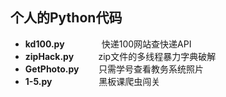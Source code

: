  ## 个人的Python代码

* **kd100.py**               快递100网站查快递API
* **zipHack.py**            &nbsp;&nbsp;&nbsp;&nbsp;&nbsp; &nbsp;&nbsp;&nbsp;zip文件的多线程暴力字典破解 
* **GetPhoto.py**        只需学号查看教务系统照片
* **1-5.py**            &nbsp; &nbsp; &nbsp;&nbsp;&nbsp;黑板课爬虫闯关
